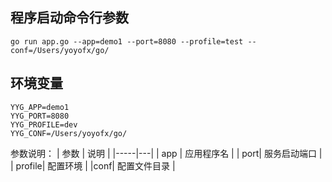 ## 程序启动命令行参数
```
go run app.go --app=demo1 --port=8080 --profile=test --conf=/Users/yoyofx/go/
```
## 环境变量
```
YYG_APP=demo1
YYG_PORT=8080
YYG_PROFILE=dev
YYG_CONF=/Users/yoyofx/go/
```

参数说明：
| 参数 | 说明 |
|-----|---|
| app | 应用程序名  |
| port| 服务启动端口 |
| profile| 配置环境 |
|conf| 配置文件目录 |



